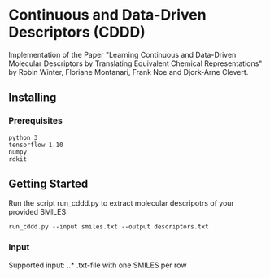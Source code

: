 # Continuous and Data-Driven Descriptors (CDDD)

Implementation of the Paper "Learning Continuous and Data-Driven Molecular
Descriptors by Translating Equivalent Chemical Representations" by Robin Winter, Floriane Montanari, Frank Noe and Djork-Arne Clevert.


## Installing

### Prerequisites
```
python 3
tensorflow 1.10
numpy
rdkit
```

## Getting Started

Run the script run_cddd.py to extract molecular descripotrs of your provided SMILES:
```
run_cddd.py --input smiles.txt --output descriptors.txt
```
### Input
Supported input: 
..* .txt-file with one SMILES per row



